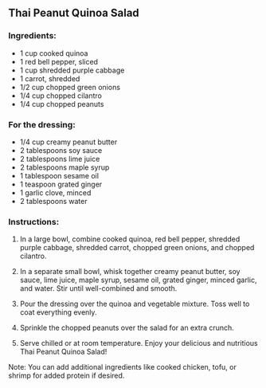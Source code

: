 ## Thai Peanut Quinoa Salad

### Ingredients:
- 1 cup cooked quinoa
- 1 red bell pepper, sliced
- 1 cup shredded purple cabbage
- 1 carrot, shredded
- 1/2 cup chopped green onions
- 1/4 cup chopped cilantro
- 1/4 cup chopped peanuts

### For the dressing:
- 1/4 cup creamy peanut butter
- 2 tablespoons soy sauce
- 2 tablespoons lime juice
- 2 tablespoons maple syrup
- 1 tablespoon sesame oil
- 1 teaspoon grated ginger
- 1 garlic clove, minced
- 2 tablespoons water

### Instructions:
1. In a large bowl, combine cooked quinoa, red bell pepper, shredded purple cabbage, shredded carrot, chopped green onions, and chopped cilantro.

2. In a separate small bowl, whisk together creamy peanut butter, soy sauce, lime juice, maple syrup, sesame oil, grated ginger, minced garlic, and water. Stir until well-combined and smooth.

3. Pour the dressing over the quinoa and vegetable mixture. Toss well to coat everything evenly.

4. Sprinkle the chopped peanuts over the salad for an extra crunch.

5. Serve chilled or at room temperature. Enjoy your delicious and nutritious Thai Peanut Quinoa Salad!

Note: You can add additional ingredients like cooked chicken, tofu, or shrimp for added protein if desired.